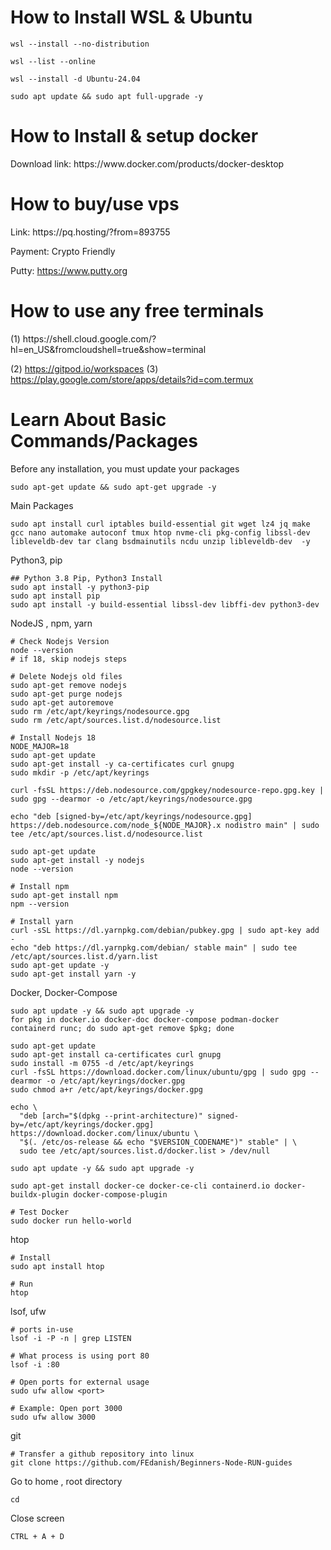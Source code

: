 <h1>How to Install WSL & Ubuntu</h1>

```console
wsl --install --no-distribution
```
```console
wsl --list --online
```
```console
wsl --install -d Ubuntu-24.04
```
```console
sudo apt update && sudo apt full-upgrade -y
```
<h1>How to Install & setup docker</h1>
Download link: https://www.docker.com/products/docker-desktop
<h1>How to buy/use vps</h1>
Link: https://pq.hosting/?from=893755

Payment: Crypto Friendly

Putty: https://www.putty.org

<h1>How to use any free terminals</h1>
(1) https://shell.cloud.google.com/?hl=en_US&fromcloudshell=true&show=terminal

(2) https://gitpod.io/workspaces
(3) https://play.google.com/store/apps/details?id=com.termux
<h1>Learn About Basic Commands/Packages</h1>
Before any installation, you must update your packages

```console
sudo apt-get update && sudo apt-get upgrade -y
```

Main Packages

```console
sudo apt install curl iptables build-essential git wget lz4 jq make gcc nano automake autoconf tmux htop nvme-cli pkg-config libssl-dev libleveldb-dev tar clang bsdmainutils ncdu unzip libleveldb-dev  -y
```

Python3, pip

```console
## Python 3.8 Pip, Python3 Install
sudo apt install -y python3-pip
sudo apt install pip
sudo apt install -y build-essential libssl-dev libffi-dev python3-dev
```

NodeJS , npm, yarn

```console
# Check Nodejs Version
node --version
# if 18, skip nodejs steps

# Delete Nodejs old files
sudo apt-get remove nodejs
sudo apt-get purge nodejs
sudo apt-get autoremove
sudo rm /etc/apt/keyrings/nodesource.gpg
sudo rm /etc/apt/sources.list.d/nodesource.list

# Install Nodejs 18
NODE_MAJOR=18
sudo apt-get update
sudo apt-get install -y ca-certificates curl gnupg
sudo mkdir -p /etc/apt/keyrings

curl -fsSL https://deb.nodesource.com/gpgkey/nodesource-repo.gpg.key | sudo gpg --dearmor -o /etc/apt/keyrings/nodesource.gpg

echo "deb [signed-by=/etc/apt/keyrings/nodesource.gpg] https://deb.nodesource.com/node_${NODE_MAJOR}.x nodistro main" | sudo tee /etc/apt/sources.list.d/nodesource.list

sudo apt-get update
sudo apt-get install -y nodejs
node --version

# Install npm
sudo apt-get install npm
npm --version

# Install yarn
curl -sSL https://dl.yarnpkg.com/debian/pubkey.gpg | sudo apt-key add -
echo "deb https://dl.yarnpkg.com/debian/ stable main" | sudo tee /etc/apt/sources.list.d/yarn.list
sudo apt-get update -y
sudo apt-get install yarn -y
```

Docker, Docker-Compose

```console
sudo apt update -y && sudo apt upgrade -y
for pkg in docker.io docker-doc docker-compose podman-docker containerd runc; do sudo apt-get remove $pkg; done

sudo apt-get update
sudo apt-get install ca-certificates curl gnupg
sudo install -m 0755 -d /etc/apt/keyrings
curl -fsSL https://download.docker.com/linux/ubuntu/gpg | sudo gpg --dearmor -o /etc/apt/keyrings/docker.gpg
sudo chmod a+r /etc/apt/keyrings/docker.gpg

echo \
  "deb [arch="$(dpkg --print-architecture)" signed-by=/etc/apt/keyrings/docker.gpg] https://download.docker.com/linux/ubuntu \
  "$(. /etc/os-release && echo "$VERSION_CODENAME")" stable" | \
  sudo tee /etc/apt/sources.list.d/docker.list > /dev/null

sudo apt update -y && sudo apt upgrade -y

sudo apt-get install docker-ce docker-ce-cli containerd.io docker-buildx-plugin docker-compose-plugin

# Test Docker
sudo docker run hello-world
```

htop

```console
# Install
sudo apt install htop

# Run
htop
```

lsof, ufw

```console
# ports in-use
lsof -i -P -n | grep LISTEN

# What process is using port 80
lsof -i :80

# Open ports for external usage
sudo ufw allow <port>

# Example: Open port 3000
sudo ufw allow 3000
```

git

```console
# Transfer a github repository into linux
git clone https://github.com/FEdanish/Beginners-Node-RUN-guides
```

Go to home , root directory

```console
cd
```

Close screen

```console
CTRL + A + D
```

